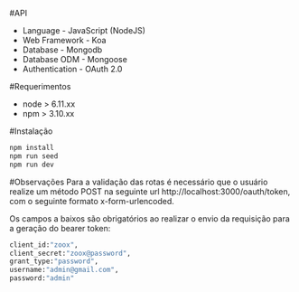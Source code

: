 
#API
* Language - JavaScript (NodeJS)
* Web Framework - Koa
* Database - Mongodb
* Database ODM - Mongoose
* Authentication - OAuth 2.0

#Requerimentos
* node > 6.11.xx
* npm > 3.10.xx

#Instalação
``` bash
npm install
npm run seed
npm run dev
```

#Observações
Para a validação das rotas é necessário que o usuário realize um método POST na seguinte url http://localhost:3000/oauth/token, com o seguinte formato x-form-urlencoded.

Os campos a baixos são obrigatórios ao realizar o envio da requisição para a geração do bearer token:

```bash
client_id:"zoox",
client_secret:"zoox@password",
grant_type:"password",
username:"admin@gmail.com",
password:"admin"
```
